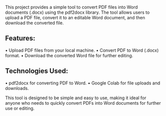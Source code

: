 This project provides a simple tool to convert PDF files into Word documents (.docx) using the pdf2docx library. The tool allows users to upload a PDF file, convert it to an editable Word document, and then download the converted file.

## Features:
•	Upload PDF files from your local machine.
•	Convert PDF to Word (.docx) format.
•	Download the converted Word file for further editing.

## Technologies Used:
•	pdf2docx for converting PDF to Word.
•	Google Colab for file uploads and downloads.

This tool is designed to be simple and easy to use, making it ideal for anyone who needs to quickly convert PDFs into Word documents for further use or editing.
